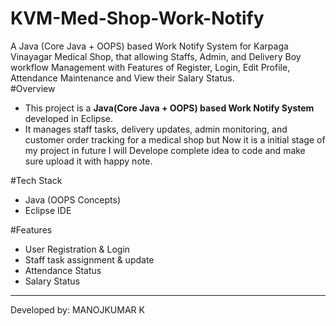 # KVM-Med-Shop-Work-Notify
A Java (Core Java + OOPS) based Work Notify System for Karpaga Vinayagar Medical Shop, that allowing Staffs, Admin, and Delivery Boy workflow Management with Features of Register, Login, Edit Profile, Attendance Maintenance and View their Salary Status.  
#Overview
- This project is a **Java(Core Java + OOPS) based Work Notify System** developed in Eclipse.  
- It manages staff tasks, delivery updates, admin monitoring, and customer order tracking for a medical shop but Now it is a initial stage of my project in future I will Develope complete idea to code and make sure upload it with happy note.

#Tech Stack
- Java (OOPS Concepts)
- Eclipse IDE

#Features
- User Registration & Login
- Staff task assignment & update
- Attendance Status
- Salary Status

---
Developed by: MANOJKUMAR K
